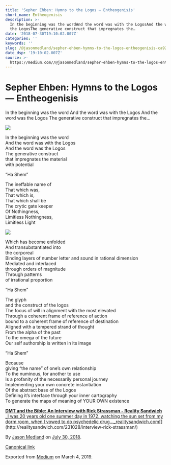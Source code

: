 ```yaml
---
title: 'Sepher Ehben: Hymns to the Logos — Entheogenisis'
short_name: Entheogenisis
description: >-
  In the beginning was the wordAnd the word was with the LogosAnd the word was
  the LogosThe generative construct that impregnates the…
date: '2018-07-30T19:10:02.007Z'
categories: ''
keywords: ''
slug: /@jasonmedland/sepher-ehben-hymns-to-the-logos-entheogenisis-ca9222892156
date_dsp: '19:10:02.007Z'
source: >-
  https://medium.com//@jasonmedland/sepher-ehben-hymns-to-the-logos-entheogenisis-ca9222892156
---
```


# Sepher Ehben: Hymns to the Logos — Entheogenisis

In the beginning was the word And the word was with the Logos And the word was the Logos The generative construct that impregnates the…

![](https://cdn-images-1.medium.com/max/600/1*7FaMFvMy_6rWQinxw0R3nw.png)

In the beginning was the word  
And the word was with the Logos  
And the word was the Logos  
The generative construct   
that impregnates the material   
with potential

“Ha Shem”

The ineffable name of  
That which was,   
That which is,   
That which shall be  
The crytic gate keeper   
Of Nothingness,   
Limitless Nothingness,   
Limitless Light

![](https://cdn-images-1.medium.com/max/800/1*R0iWdf7wqoehqolN3WR4NA.png)

Which has become enfolded   
And transubstantiated into   
the corporeal  
Binding layers of number letter and sound in rational dimension  
Mediated and interlaced   
through orders of magnitude  
Through patterns   
of irrational proportion

“Ha Shem”

The glyph   
and the construct of the logos  
The focus of will in alignment with the most elevated  
Through a coherent frame of reference of action  
bound to a coherent frame of reference of destination   
Aligned with a tempered strand of thought   
From the alpha of the past   
To the omega of the future  
Our self authorship is written in its image

“Ha Shem”

Because   
giving “the name” of one’s own relationship   
To the numinous, for another to use   
Is a profanity of the necessarily personal journey   
Implementing your own concrete instantiation  
Of the abstract base of the Logos   
Defining it’s interface through your inner cartography   
To generate the maps of meaning of YOUR OWN existence

[**DMT and the Bible: An Interview with Rick Strassman - Reality Sandwich**  
_I was 20 years old one summer day in 1972, watching the sun set from my dorm room, when I vowed to do psychedelic drug…_realitysandwich.com](http://realitysandwich.com/231028/interview-rick-strassman/ "http://realitysandwich.com/231028/interview-rick-strassman/")[](http://realitysandwich.com/231028/interview-rick-strassman/)

By [Jason Medland](https://medium.com/@jasonmedland) on [July 30, 2018](https://medium.com/p/ca9222892156).

[Canonical link](https://medium.com/@jasonmedland/sepher-ehben-hymns-to-the-logos-entheogenisis-ca9222892156)

Exported from [Medium](https://medium.com) on March 4, 2019.